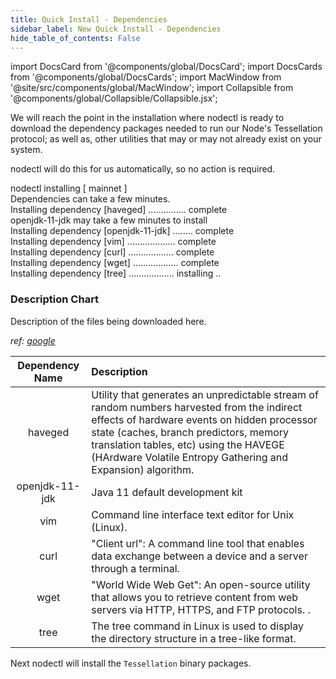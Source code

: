 ```yaml
---
title: Quick Install - Dependencies 
sidebar_label: New Quick Install - Dependencies
hide_table_of_contents: False
---
```

<intro-end />

import DocsCard from '@components/global/DocsCard';
import DocsCards from '@components/global/DocsCards';
import MacWindow from '@site/src/components/global/MacWindow';
import Collapsible from '@components/global/Collapsible/Collapsible.jsx';

<head>
  <title>MainNet 2.0 Automation with nodectl</title>
  <meta
    name="description"
    content="nodectl new quick installation"
  />
</head>

We will reach the point in the installation where nodectl is ready to download the dependency packages needed to run our Node's Tessellation protocol; as well as, other utilities that may or may not already exist on your system.

nodectl will do this for us automatically, so no action is required.

<MacWindow>
nodectl installing [ mainnet ]<br />
Dependencies can take a few minutes.<br />                 
Installing dependency [haveged] ............... complete<br />
openjdk-11-jdk may take a few minutes to install<br /> 
Installing dependency [openjdk-11-jdk] ........ complete<br />
Installing dependency [vim] ................... complete <br /> 
Installing dependency [curl] .................. complete<br />
Installing dependency [wget] .................. complete<br />
Installing dependency [tree] .................. installing ..<br /> 
</MacWindow>

### Description Chart

Description of the files being downloaded here.  

*ref: [google](https://www.google.com)*

| Dependency Name | Description |
| :---------------: | :--------- |
| haveged | Utility that generates an unpredictable stream of random numbers harvested from the indirect effects of hardware events on hidden processor state (caches, branch predictors, memory translation tables, etc) using the HAVEGE (HArdware Volatile Entropy Gathering and Expansion) algorithm. |
| openjdk-11-jdk | Java 11 default development kit |
| vim | Command line interface text editor for Unix (Linux). |
| curl | "Client url": A command line tool that enables data exchange between a device and a server through a terminal. |
| wget | "World Wide Web Get": An open-source utility that allows you to retrieve content from web servers via HTTP, HTTPS, and FTP protocols. . |
| tree | The tree command in Linux is used to display the directory structure in a tree-like format. |

Next nodectl will install the `Tessellation` binary packages.